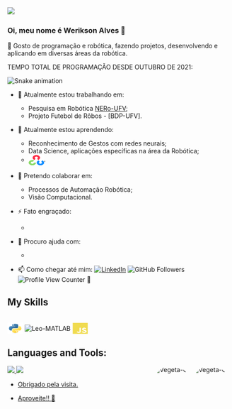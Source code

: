 <div height="105">
<img height="105" src = "https://readme-jokes.vercel.app/api?theme=watermelon" > 
</div>
<!-- https://stackoverflow.com/questions/1838873/visualizing-branch-topology-in-git/34467298#34467298 -->

### Oi, meu nome é Werikson Alves 👋
<!-- 
|   |  
| ------------------- | 
| <img src = "https://readme-jokes.vercel.app/api?theme=watermelon"  | 
 -->
<!-- <img src = "https://readme-jokes.vercel.app/api?theme=watermelon" height="105"> -->


:cactus: Gosto de programação e robótica, fazendo  projetos, desenvolvendo e aplicando em diversas áreas da robótica.

TEMPO TOTAL DE PROGRAMAÇÃO DESDE OUTUBRO DE 2021:
<!--
[![wakatime](https://wakatime.com/badge/user/bf46ab7b-2735-433b-a4d2-6f5ee4358812/project/5230adab-97f5-4bde-8d5c-2e7ad2f7b060.svg)](https://wakatime.com/badge/user/bf46ab7b-2735-433b-a4d2-6f5ee4358812)
[![wakatime](https://wakatime.com/badge/user/bf46ab7b-2735-433b-a4d2-6f5ee4358812/project/5230adab-97f5-4bde-8d5c-2e7ad2f7b060.svg)](https://wakatime.com/@meninoiure)
-->

![Snake animation](https://github.com/IureRosa/IureRosa/blob/output/github-contribution-grid-snake.svg)

- 🔭 Atualmente estou trabalhando em:
 
  - Pesquisa em Robótica [NERo-UFV](https://github.com/neroUFV);
  - Projeto Futebol de Rôbos - [BDP-UFV].
  
- 🌱 Atualmente estou aprendendo:

  - Reconhecimento de Gestos com redes neurais;
  - Data Science, aplicações específicas na área da Robótica;
  - <img align="center" alt="OpenCV" height="25" width="35" src="https://github.com/devicons/devicon/blob/master/icons/opencv/opencv-original.svg">.

- 👯 Pretendo colaborar em:

  - Processos de Automação Robótica;
  - Visão Computacional.
 
- ⚡ Fato engraçado:

  - 

- 🤔 Procuro ajuda com:

  - 

- 📫 Como chegar até mim:
[![LinkedIn](https://img.shields.io/badge/LinkedIn--_.svg?style=social&logo=linkedin&link=http:///www.linkedin.com/in/werikson-alves/)](https://www.linkedin.com/in/werikson-alves/)
![GitHub Followers](https://img.shields.io/github/followers/WeriksonAlves?style=social) 
![Profile View Counter](https://komarev.com/ghpvc/?username=WeriksonAlves) 🚀

## My Skills

<div style="display: inline_block"><br>
  <img align="center" alt="Python" height="25" width="35" src="https://github.com/devicons/devicon/blob/master/icons/python/python-original.svg">
  <img align="center" alt="Leo-MATLAB" height="30" width="40" src="https://cdn.jsdelivr.net/gh/devicons/devicon/icons/matlab/matlab-original.svg">
  <img align="center" alt="JavaScript" height="25" width="35" src="https://raw.githubusercontent.com/devicons/devicon/master/icons/javascript/javascript-plain.svg">
</div>

## Languages and Tools:

<div align="left">
  <a href="https://github.com/WeriksonAlves">
   <img align="right" alt="Vegeta-Gif" height="400" style="border-radius:50px;" src="./vegeta.gif">
   <img align="right" alt="Vegeta-Gif" height="380" style="border-radius:50px;" src="./vegeta.gif">
  <img height="200em" src="https://github-readme-stats.vercel.app/api?username=WeriksonAlves&show_icons=true&theme=tokyonight&include_all_commits=true&count_private=true"/>
  <img height="200em" src="https://github-readme-stats.vercel.app/api/top-langs/?username=WeriksonAlves&layout=compact&langs_count=7&theme=tokyonight"/>
</div>
 
- Obrigado pela visita. 
 
- Aproveite!! 🤖




<!--
**WeriksonAlves/WeriksonAlves** is a ✨ _special_ ✨ repository because its `README.md` (this file) appears on your GitHub profile.

Here are some ideas to get you started:

- 🔭 I’m currently working on ...
- 🌱 I’m currently learning ...
- 👯 I’m looking to collaborate on ...
- 🤔 I’m looking for help with ...
- 💬 Ask me about ...
- 📫 How to reach me: ...
- 😄 Pronouns: ...
- ⚡ Fun fact: ...
-->
